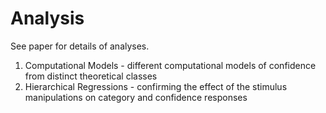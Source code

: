 # Analysis 
See paper for details of analyses. 
1) Computational Models - different computational models of confidence from distinct theoretical classes 
2) Hierarchical Regressions - confirming the effect of the stimulus manipulations on category and confidence responses 